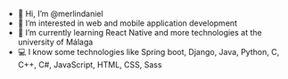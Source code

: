 - 👋 Hi, I’m @merlindaniel
- 👀 I’m interested in web and mobile application development
- 🌱 I’m currently learning React Native and more technologies at the university of Málaga
- 💻 I know some technologies like Spring boot, Django, Java, Python, C, C++, C#, JavaScript, HTML, CSS, Sass

<!---
merlindaniel/merlindaniel is a ✨ special ✨ repository because its `README.md` (this file) appears on your GitHub profile.
You can click the Preview link to take a look at your changes.
--->
